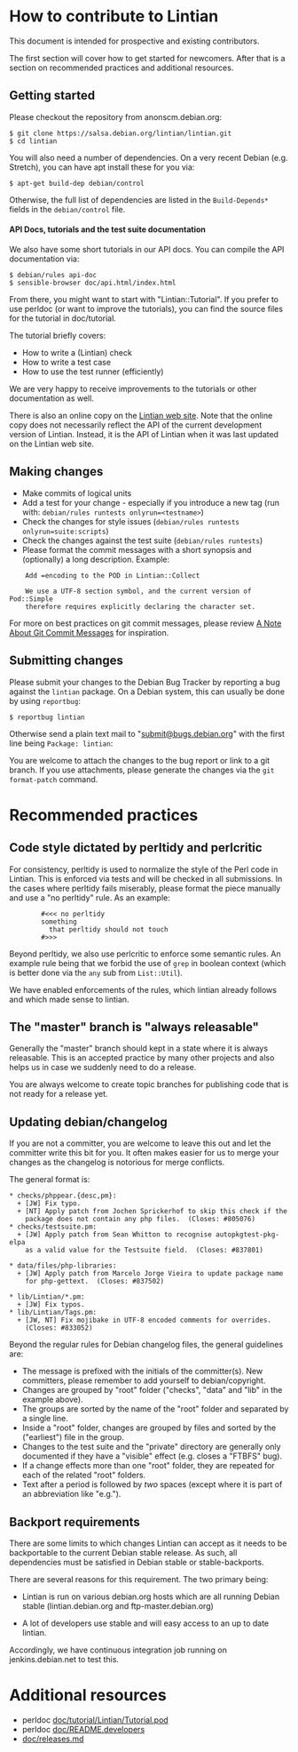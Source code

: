 How to contribute to Lintian
============================

This document is intended for prospective and existing contributors.

The first section will cover how to get started for newcomers.  After
that is a section on recommended practices and additional resources.

Getting started
---------------

Please checkout the repository from anonscm.debian.org:

    $ git clone https://salsa.debian.org/lintian/lintian.git
    $ cd lintian

You will also need a number of dependencies.  On a very recent Debian
(e.g. Stretch), you can have apt install these for you via:

    $ apt-get build-dep debian/control

Otherwise, the full list of dependencies are listed in the `Build-Depends*`
fields in the `debian/control` file.

#### API Docs, tutorials and the test suite documentation

We also have some short tutorials in our API docs.  You can compile
the API documentation via:

    $ debian/rules api-doc
    $ sensible-browser doc/api.html/index.html

From there, you might want to start with "Lintian::Tutorial".  If you
prefer to use perldoc (or want to improve the tutorials), you can find
the source files for the tutorial in doc/tutorial.

The tutorial briefly covers:

 * How to write a (Lintian) check
 * How to write a test case
 * How to use the test runner (efficiently)

We are very happy to receive improvements to the tutorials or other
documentation as well.

There is also an online copy on the [Lintian web site][online-api-docs].
Note that the online copy does not necessarily reflect the API of the
current development version of Lintian.  Instead, it is the API of
Lintian when it was last updated on the Lintian web site.

[online-api-docs]: https://lintian.debian.org/library-api/index.html

Making changes
--------------

 * Make commits of logical units
 * Add a test for your change - especially if you introduce a new tag
   (run with: `debian/rules runtests onlyrun=<testname>`)
 * Check the changes for style issues
   (`debian/rules runtests onlyrun=suite:scripts`)
 * Check the changes against the test suite
   (`debian/rules runtests`)
 * Please format the commit messages with a short synopsis and (optionally) a long description.  Example:

````
    Add =encoding to the POD in Lintian::Collect

    We use a UTF-8 section symbol, and the current version of Pod::Simple
    therefore requires explicitly declaring the character set.
````

For more on best practices on git commit messages, please review
[A Note About Git Commit Messages][tbaggery-git-commit] for inspiration.


[tbaggery-git-commit]: http://tbaggery.com/2008/04/19/a-note-about-git-commit-messages.html

Submitting changes
------------------

Please submit your changes to the Debian Bug Tracker by reporting a bug
against the `lintian` package.  On a Debian system, this can usually
be done by using `reportbug`:

    $ reportbug lintian

Otherwise send a plain text mail to "<submit@bugs.debian.org>" with
the first line being `Package: lintian`:

You are welcome to attach the changes to the bug report or link to a
git branch.  If you use attachments, please generate the changes via
the `git format-patch` command.

Recommended practices
=====================


Code style dictated by perltidy and perlcritic
----------------------------------------------

For consistency, perltidy is used to normalize the style of the Perl
code in Lintian.  This is enforced via tests and will be checked
in all submissions.  In the cases where perltidy fails miserably,
please format the piece manually and use a "no perltidy" rule.  As
an example:

````
        #<<< no perltidy
        something
          that perltidy should not touch
        #>>>

````

Beyond perltidy, we also use perlcritic to enforce some semantic
rules.  An example rule being that we forbid the use of `grep` in
boolean context (which is better done via the `any` sub from
`List::Util`).

We have enabled enforcements of the rules, which lintian already
follows and which made sense to lintian.

The "master" branch is "always releasable"
------------------------------------------

Generally the "master" branch should kept in a state where it is always
releasable.  This is an accepted practice by many other projects and
also helps us in case we suddenly need to do a release.

You are always welcome to create topic branches for publishing code that
is not ready for a release yet.

Updating debian/changelog
-------------------------

If you are not a committer, you are welcome to leave this out and let
the committer write this bit for you.  It often makes easier for us to
merge your changes as the changelog is notorious for merge conflicts.

The general format is:

    * checks/phppear.{desc,pm}:
      + [JW] Fix typo.
      + [NT] Apply patch from Jochen Sprickerhof to skip this check if the
        package does not contain any php files.  (Closes: #805076)
    * checks/testsuite.pm:
      + [JW] Apply patch from Sean Whitton to recognise autopkgtest-pkg-elpa
        as a valid value for the Testsuite field.  (Closes: #837801)

    * data/files/php-libraries:
      + [JW] Apply patch from Marcelo Jorge Vieira to update package name
        for php-gettext.  (Closes: #837502)

    * lib/Lintian/*.pm:
      + [JW] Fix typos.
    * lib/Lintian/Tags.pm:
      + [JW, NT] Fix mojibake in UTF-8 encoded comments for overrides.
        (Closes: #833052)

Beyond the regular rules for Debian changelog files, the general
guidelines are:

 * The message is prefixed with the initials of the committer(s). New
   committers, please remember to add yourself to debian/copyright.
 * Changes are grouped by "root" folder ("checks", "data" and "lib" in
   the example above).
 * The groups are sorted by the name of the "root" folder and separated
   by a single line.
 * Inside a "root" folder, changes are grouped by files and sorted by
   the ("earliest") file in the group.
 * Changes to the test suite and the "private" directory are generally
   only documented if they have a "visible" effect (e.g. closes a
   "FTBFS" bug).
 * If a change effects more than one "root" folder, they are repeated
   for each of the related "root" folders.
 * Text after a period is followed by *two* spaces (except where it is
   part of an abbreviation like "e.g.").

Backport requirements
---------------------

There are some limits to which changes Lintian can accept as it needs
to be backportable to the current Debian stable release.  As such,
all dependencies must be satisfied in Debian stable or stable-backports.

There are several reasons for this requirement.  The two primary being:

 * Lintian is run on various debian.org hosts which are all running
   Debian stable (lintian.debian.org and ftp-master.debian.org)

 * A lot of developers use stable and will easy access to an up to date
   lintian.

Accordingly, we have continuous integration job running on
jenkins.debian.net to test this.

Additional resources
====================

 * perldoc [doc/tutorial/Lintian/Tutorial.pod](doc/tutorial/Lintian/Tutorial.pod)
 * perldoc [doc/README.developers](doc/README.developers)
 * [doc/releases.md](doc/releases.md)
